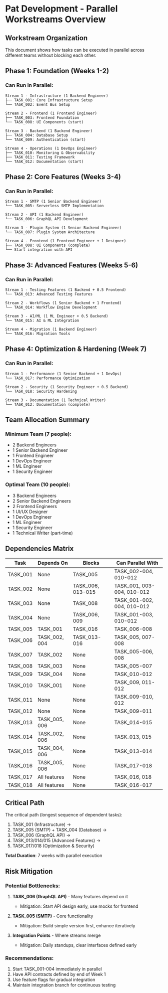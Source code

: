 # Pat Development - Parallel Workstreams Overview

## Workstream Organization

This document shows how tasks can be executed in parallel across different teams without blocking each other.

## Phase 1: Foundation (Weeks 1-2)

### Can Run in Parallel:
```
Stream 1 - Infrastructure (1 Backend Engineer)
├── TASK_001: Core Infrastructure Setup
└── TASK_002: Event Bus Setup

Stream 2 - Frontend (1 Frontend Engineer)  
├── TASK_003: Frontend Foundation
└── TASK_008: UI Components (start)

Stream 3 - Backend (1 Backend Engineer)
├── TASK_004: Database Setup
└── TASK_009: Authentication (start)

Stream 4 - Operations (1 DevOps Engineer)
├── TASK_010: Monitoring & Observability
├── TASK_011: Testing Framework
└── TASK_012: Documentation (start)
```

## Phase 2: Core Features (Weeks 3-4)

### Can Run in Parallel:
```
Stream 1 - SMTP (1 Senior Backend Engineer)
└── TASK_005: Serverless SMTP Implementation

Stream 2 - API (1 Backend Engineer)
└── TASK_006: GraphQL API Development

Stream 3 - Plugin System (1 Senior Backend Engineer)
└── TASK_007: Plugin System Architecture

Stream 4 - Frontend (1 Frontend Engineer + 1 Designer)
├── TASK_008: UI Components (complete)
└── Start integration with API
```

## Phase 3: Advanced Features (Weeks 5-6)

### Can Run in Parallel:
```
Stream 1 - Testing Features (1 Backend + 0.5 Frontend)
└── TASK_013: Advanced Testing Features

Stream 2 - Workflows (1 Senior Backend + 1 Frontend)
└── TASK_014: Workflow Engine Development

Stream 3 - AI/ML (1 ML Engineer + 0.5 Backend)
└── TASK_015: AI & ML Integration

Stream 4 - Migration (1 Backend Engineer)
└── TASK_016: Migration Tools
```

## Phase 4: Optimization & Hardening (Week 7)

### Can Run in Parallel:
```
Stream 1 - Performance (1 Senior Backend + 1 DevOps)
└── TASK_017: Performance Optimization

Stream 2 - Security (1 Security Engineer + 0.5 Backend)
└── TASK_018: Security Hardening

Stream 3 - Documentation (1 Technical Writer)
└── TASK_012: Documentation (complete)
```

## Team Allocation Summary

### Minimum Team (7 people):
- 2 Backend Engineers
- 1 Senior Backend Engineer  
- 1 Frontend Engineer
- 1 DevOps Engineer
- 1 ML Engineer
- 1 Security Engineer

### Optimal Team (10 people):
- 3 Backend Engineers
- 2 Senior Backend Engineers
- 2 Frontend Engineers
- 1 UI/UX Designer
- 1 DevOps Engineer
- 1 ML Engineer
- 1 Security Engineer
- 1 Technical Writer (part-time)

## Dependencies Matrix

| Task | Depends On | Blocks | Can Parallel With |
|------|------------|--------|-------------------|
| TASK_001 | None | TASK_005 | TASK_002-004, 010-012 |
| TASK_002 | None | TASK_006, 013-015 | TASK_001, 003-004, 010-012 |
| TASK_003 | None | TASK_008 | TASK_001-002, 004, 010-012 |
| TASK_004 | None | TASK_006, 009 | TASK_001-003, 010-012 |
| TASK_005 | TASK_001 | TASK_016 | TASK_006-008 |
| TASK_006 | TASK_002, 004 | TASK_013-016 | TASK_005, 007-008 |
| TASK_007 | TASK_002 | None | TASK_005-006, 008 |
| TASK_008 | TASK_003 | None | TASK_005-007 |
| TASK_009 | TASK_004 | None | TASK_010-012 |
| TASK_010 | TASK_001 | None | TASK_009, 011-012 |
| TASK_011 | None | None | TASK_009-010, 012 |
| TASK_012 | None | None | TASK_009-011 |
| TASK_013 | TASK_005, 006 | None | TASK_014-015 |
| TASK_014 | TASK_002, 006 | None | TASK_013, 015 |
| TASK_015 | TASK_004, 006 | None | TASK_013-014 |
| TASK_016 | TASK_005, 006 | None | TASK_017-018 |
| TASK_017 | All features | None | TASK_016, 018 |
| TASK_018 | All features | None | TASK_016-017 |

## Critical Path

The critical path (longest sequence of dependent tasks):
1. TASK_001 (Infrastructure) → 
2. TASK_005 (SMTP) + TASK_004 (Database) →
3. TASK_006 (GraphQL API) →
4. TASK_013/014/015 (Advanced Features) →
5. TASK_017/018 (Optimization & Security)

**Total Duration**: 7 weeks with parallel execution

## Risk Mitigation

### Potential Bottlenecks:
1. **TASK_006 (GraphQL API)** - Many features depend on it
   - Mitigation: Start API design early, use mocks for frontend
   
2. **TASK_005 (SMTP)** - Core functionality
   - Mitigation: Build simple version first, enhance iteratively

3. **Integration Points** - Where streams merge
   - Mitigation: Daily standups, clear interfaces defined early

### Recommendations:
1. Start TASK_001-004 immediately in parallel
2. Have API contracts defined by end of Week 1
3. Use feature flags for gradual integration
4. Maintain integration branch for continuous testing